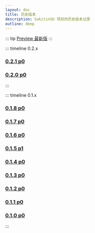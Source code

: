 ```yaml
---
layout: doc
title: 历史版本
description: SakitinSU 项目的历史版本记录
outline: deep
---
```


::: tip [Preview 最新版](https://ssu.fileto.download/preview/latest)
:::

::: timeline 0.2.x

### [0.2.1 p0](https://ssu.fileto.download/preview/0.2.1) <Badge type="tip" text="Preview" />

### [0.2.0 p0](https://ssu.fileto.download/preview/0.2.0) <Badge type="tip" text="Preview" />

:::

::: timeline 0.1.x

### [0.1.8 p0](https://ssu.fileto.download/preview/0.1.8) <Badge type="tip" text="Preview" />

### [0.1.7 p0](https://ssu.fileto.download/preview/0.1.7) <Badge type="tip" text="Preview" />

### [0.1.6 p0](https://ssu.fileto.download/preview/0.1.6) <Badge type="tip" text="Preview" />

### [0.1.5 p1](https://ssu.fileto.download/preview/0.1.5) <Badge type="tip" text="Preview" />

### [0.1.4 p0](https://ssu.fileto.download/preview/0.1.4) <Badge type="tip" text="Preview" />

### [0.1.3 p0](https://ssu.fileto.download/preview/0.1.3) <Badge type="tip" text="Preview" />

### [0.1.2 p0](https://ssu.fileto.download/preview/0.1.2) <Badge type="tip" text="Preview" />

### [0.1.1 p0](https://ssu.fileto.download/preview/0.1.1) <Badge type="tip" text="Preview" />

### [0.1.0 p0](https://ssu.fileto.download/preview/0.1.0) <Badge type="tip" text="Preview" />

:::

